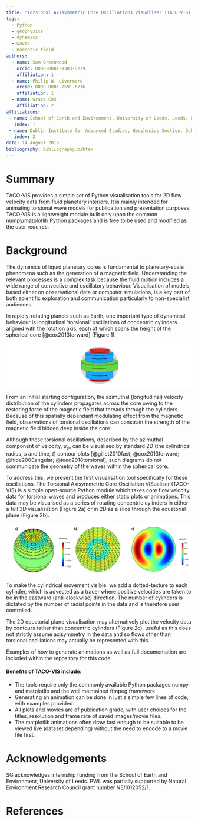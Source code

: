 ```yaml
---
title: 'Torsional Axisymmetric Core Oscillations Visualiser (TACO-VIS): A Python module for animating torsional wave data for fluid planetary cores'
tags:
  - Python
  - geophysics
  - dynamics
  - waves
  - magnetic field
authors:
  - name: Sam Greenwood
    orcid: 0000-0001-9303-6229
    affiliation: 1
  - name: Philip W. Livermore
    orcid: 0000-0001-7591-6716
    affiliation: 1
  - name: Grace Cox
    affiliation: 2
affiliations:
 - name: School of Earth and Environment, University of Leeds, Leeds, LS2 9JT
   index: 1
 - name: Dublin Institute for Advanced Studies, Geophysics Section, Dublin, Ireland
   index: 2
date: 14 August 2019
bibliography: bibliography.bibtex
---
```


# Summary

TACO-VIS provides a simple set of Python visualisation tools for 2D flow velocity data from fluid planetary interiors. It is mainly intended for animating torsional wave models for publication and presentation purposes. TACO-VIS is a lightweight module built only upon the common numpy/matplotlib Python packages and is free to be used and modified as the user requires.

# Background

The dynamics of liquid planetary cores is fundamental to planetary-scale phenomena such as the generation of a magnetic field. Understanding the relevant processes is a complex task because the fluid motion includes a wide range of convective and oscillatory behaviour. Visualisation of models, based either on observational data or computer simulations, is a key part of both scientific exploration and communication particularly to non-specialist audiences.

In rapidly-rotating planets such as Earth, one important type of dynamical behaviour is longitudinal 'torsional' oscillations of concentric cylinders aligned with the rotation axis, each of which spans the height of the spherical core [@cox2013forward] (Figure 1).


![Cartoon conceptually showing the differential rotation of fluid cylinders within a sphere.](images/cartoon.png)


From an initial starting configuration, the azimuthal (longitudinal) velocity distribution of the cylinders propagates across the core owing to the restoring force of the magnetic field that threads through the cylinders. Because of this spatially dependant modulating effect from the magnetic field, observations of torsional oscillations can constrain the strength of the magnetic field hidden deep inside the core.

Although these torsional oscillations, described by the azimuthal component of velocity, $u_\phi$, can be visualised by standard 2D (the cylindrical radius, $s$ and time, $t$) contour plots [@gillet2010fast; @cox2013forward; @hide2000angular; @teed2018torsional], such diagrams do not communicate the geometry of the waves within the spherical core.

To address this, we present the first visualisation tool specifically for these oscillations. The Torsional Axisymmetric Core Oscillation VISualiser (TACO-VIS) is a simple open-source Python module which takes core flow velocity data for torsional waves and produces either static plots or animations. This data may be visualised as a series of rotating concentric cylinders in either a full 3D visualisation (Figure 2a) or in 2D as a slice through the equatorial plane (Figure 2b).

![3D (a) and 2D (b) visualisation of data from Cox et al. [@cox2013forward] approximated by 15 cylinders. The azimuthal velocity scale shown is non-dimensional and shared by both a) and b). c) shows a simple contour plot of example data that varies sinusoidally in radius and azimuth, also with a non-dimensional colour scale.](images/all_3_plots.png)

To make the cylindrical movement visible, we add a dotted-texture to each cylinder, which is advected as a tracer where positive velocities are taken to be in the eastward (anti-clockwise) direction. The number of cylinders is dictated by the number of radial points in the data and is therefore user controlled.

The 2D equatorial plane visualisation may alternatively plot the velocity data by contours rather than concentric cylinders (Figure 2c), useful as this does not strictly assume axisymmetry in the data and so flows other than torsional oscillations may actually be represented with this.

Examples of how to generate animations as well as full documentation are included within the repository for this code.

#### Benefits of TACO-VIS include:

* The tools require only the commonly available Python packages numpy and matplotlib and the well maintained ffmpeg framework.
* Generating an animation can be done in just a simple few lines of code, with examples provided.
* All plots and movies are of publication grade, with user choices for the titles, resolution and frame rate of saved images/movie files.
* The matplotlib animations often draw fast enough to be suitable to be viewed live (dataset depending) without the need to encode to a movie file first.


# Acknowledgements

SG acknowledges internship funding from the School of Earth and Environment, University of Leeds. PWL was partially supported by Natural Environment Research Council grant number NE/I012052/1.

# References
